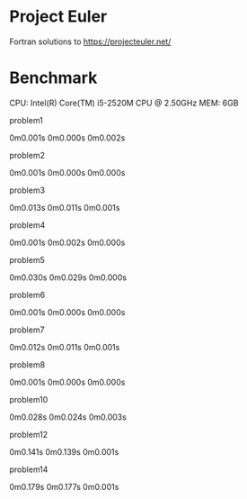 Project Euler
=============

Fortran solutions to https://projecteuler.net/

Benchmark
=========

CPU: Intel(R) Core(TM) i5-2520M CPU @ 2.50GHz
MEM: 6GB

problem1

0m0.001s
0m0.000s
0m0.002s

problem2

0m0.001s
0m0.000s
0m0.000s

problem3

0m0.013s
0m0.011s
0m0.001s

problem4

0m0.001s
0m0.002s
0m0.000s

problem5

0m0.030s
0m0.029s
0m0.000s

problem6

0m0.001s
0m0.000s
0m0.000s

problem7

0m0.012s
0m0.011s
0m0.001s

problem8

0m0.001s
0m0.000s
0m0.000s

problem10

0m0.028s
0m0.024s
0m0.003s

problem12

0m0.141s
0m0.139s
0m0.001s

problem14

0m0.179s
0m0.177s
0m0.001s
